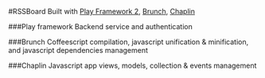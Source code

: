 #RSSBoard
Built with [Play Framework 2](http://playframework.org), [Brunch](http://brunch.io), [Chaplin](http://chaplinjs.org)



###Play framework
Backend service and authentication


###Brunch
Coffeescript compilation, javascript unification & minification, and javascript dependencies management


###Chaplin
Javascript app views, models, collection & events management